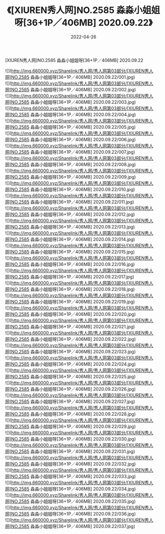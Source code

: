 ﻿---
layout: post
title:  《[XIUREN秀人网]NO.2585 淼淼小姐姐呀[36+1P／406MB] 2020.09.22》
date:   2022-04-26
img: http://img.660000.xyz/Sharelink/秀人网/秀人网第03部分/[XIUREN秀人网]NO.2585 淼淼小姐姐呀[36+1P／406MB] 2020.09.22/000.jpg
categories: [美女, 清纯, 唯美]
---

[XIUREN秀人网]NO.2585 淼淼小姐姐呀[36+1P／406MB] 2020.09.22

 ![](http://img.660000.xyz/Sharelink/秀人网/秀人网第03部分/[XIUREN秀人网]NO.2585 淼淼小姐姐呀[36+1P／406MB] 2020.09.22/001.jpg) <br>![](http://img.660000.xyz/Sharelink/秀人网/秀人网第03部分/[XIUREN秀人网]NO.2585 淼淼小姐姐呀[36+1P／406MB] 2020.09.22/002.jpg) <br>![](http://img.660000.xyz/Sharelink/秀人网/秀人网第03部分/[XIUREN秀人网]NO.2585 淼淼小姐姐呀[36+1P／406MB] 2020.09.22/003.jpg) <br>![](http://img.660000.xyz/Sharelink/秀人网/秀人网第03部分/[XIUREN秀人网]NO.2585 淼淼小姐姐呀[36+1P／406MB] 2020.09.22/004.jpg) <br>![](http://img.660000.xyz/Sharelink/秀人网/秀人网第03部分/[XIUREN秀人网]NO.2585 淼淼小姐姐呀[36+1P／406MB] 2020.09.22/005.jpg) <br>![](http://img.660000.xyz/Sharelink/秀人网/秀人网第03部分/[XIUREN秀人网]NO.2585 淼淼小姐姐呀[36+1P／406MB] 2020.09.22/006.jpg) <br>![](http://img.660000.xyz/Sharelink/秀人网/秀人网第03部分/[XIUREN秀人网]NO.2585 淼淼小姐姐呀[36+1P／406MB] 2020.09.22/007.jpg) <br>![](http://img.660000.xyz/Sharelink/秀人网/秀人网第03部分/[XIUREN秀人网]NO.2585 淼淼小姐姐呀[36+1P／406MB] 2020.09.22/008.jpg) <br>![](http://img.660000.xyz/Sharelink/秀人网/秀人网第03部分/[XIUREN秀人网]NO.2585 淼淼小姐姐呀[36+1P／406MB] 2020.09.22/009.jpg) <br>![](http://img.660000.xyz/Sharelink/秀人网/秀人网第03部分/[XIUREN秀人网]NO.2585 淼淼小姐姐呀[36+1P／406MB] 2020.09.22/010.jpg) <br>![](http://img.660000.xyz/Sharelink/秀人网/秀人网第03部分/[XIUREN秀人网]NO.2585 淼淼小姐姐呀[36+1P／406MB] 2020.09.22/011.jpg) <br>![](http://img.660000.xyz/Sharelink/秀人网/秀人网第03部分/[XIUREN秀人网]NO.2585 淼淼小姐姐呀[36+1P／406MB] 2020.09.22/012.jpg) <br>![](http://img.660000.xyz/Sharelink/秀人网/秀人网第03部分/[XIUREN秀人网]NO.2585 淼淼小姐姐呀[36+1P／406MB] 2020.09.22/013.jpg) <br>![](http://img.660000.xyz/Sharelink/秀人网/秀人网第03部分/[XIUREN秀人网]NO.2585 淼淼小姐姐呀[36+1P／406MB] 2020.09.22/014.jpg) <br>![](http://img.660000.xyz/Sharelink/秀人网/秀人网第03部分/[XIUREN秀人网]NO.2585 淼淼小姐姐呀[36+1P／406MB] 2020.09.22/015.jpg) <br>![](http://img.660000.xyz/Sharelink/秀人网/秀人网第03部分/[XIUREN秀人网]NO.2585 淼淼小姐姐呀[36+1P／406MB] 2020.09.22/016.jpg) <br>![](http://img.660000.xyz/Sharelink/秀人网/秀人网第03部分/[XIUREN秀人网]NO.2585 淼淼小姐姐呀[36+1P／406MB] 2020.09.22/017.jpg) <br>![](http://img.660000.xyz/Sharelink/秀人网/秀人网第03部分/[XIUREN秀人网]NO.2585 淼淼小姐姐呀[36+1P／406MB] 2020.09.22/018.jpg) <br>![](http://img.660000.xyz/Sharelink/秀人网/秀人网第03部分/[XIUREN秀人网]NO.2585 淼淼小姐姐呀[36+1P／406MB] 2020.09.22/019.jpg) <br>![](http://img.660000.xyz/Sharelink/秀人网/秀人网第03部分/[XIUREN秀人网]NO.2585 淼淼小姐姐呀[36+1P／406MB] 2020.09.22/020.jpg) <br>![](http://img.660000.xyz/Sharelink/秀人网/秀人网第03部分/[XIUREN秀人网]NO.2585 淼淼小姐姐呀[36+1P／406MB] 2020.09.22/021.jpg) <br>![](http://img.660000.xyz/Sharelink/秀人网/秀人网第03部分/[XIUREN秀人网]NO.2585 淼淼小姐姐呀[36+1P／406MB] 2020.09.22/022.jpg) <br>![](http://img.660000.xyz/Sharelink/秀人网/秀人网第03部分/[XIUREN秀人网]NO.2585 淼淼小姐姐呀[36+1P／406MB] 2020.09.22/023.jpg) <br>![](http://img.660000.xyz/Sharelink/秀人网/秀人网第03部分/[XIUREN秀人网]NO.2585 淼淼小姐姐呀[36+1P／406MB] 2020.09.22/024.jpg) <br>![](http://img.660000.xyz/Sharelink/秀人网/秀人网第03部分/[XIUREN秀人网]NO.2585 淼淼小姐姐呀[36+1P／406MB] 2020.09.22/025.jpg) <br>![](http://img.660000.xyz/Sharelink/秀人网/秀人网第03部分/[XIUREN秀人网]NO.2585 淼淼小姐姐呀[36+1P／406MB] 2020.09.22/026.jpg) <br>![](http://img.660000.xyz/Sharelink/秀人网/秀人网第03部分/[XIUREN秀人网]NO.2585 淼淼小姐姐呀[36+1P／406MB] 2020.09.22/027.jpg) <br>![](http://img.660000.xyz/Sharelink/秀人网/秀人网第03部分/[XIUREN秀人网]NO.2585 淼淼小姐姐呀[36+1P／406MB] 2020.09.22/028.jpg) <br>![](http://img.660000.xyz/Sharelink/秀人网/秀人网第03部分/[XIUREN秀人网]NO.2585 淼淼小姐姐呀[36+1P／406MB] 2020.09.22/029.jpg) <br>![](http://img.660000.xyz/Sharelink/秀人网/秀人网第03部分/[XIUREN秀人网]NO.2585 淼淼小姐姐呀[36+1P／406MB] 2020.09.22/030.jpg) <br>![](http://img.660000.xyz/Sharelink/秀人网/秀人网第03部分/[XIUREN秀人网]NO.2585 淼淼小姐姐呀[36+1P／406MB] 2020.09.22/031.jpg) <br>![](http://img.660000.xyz/Sharelink/秀人网/秀人网第03部分/[XIUREN秀人网]NO.2585 淼淼小姐姐呀[36+1P／406MB] 2020.09.22/032.jpg) <br>![](http://img.660000.xyz/Sharelink/秀人网/秀人网第03部分/[XIUREN秀人网]NO.2585 淼淼小姐姐呀[36+1P／406MB] 2020.09.22/033.jpg) <br>![](http://img.660000.xyz/Sharelink/秀人网/秀人网第03部分/[XIUREN秀人网]NO.2585 淼淼小姐姐呀[36+1P／406MB] 2020.09.22/034.jpg) <br>![](http://img.660000.xyz/Sharelink/秀人网/秀人网第03部分/[XIUREN秀人网]NO.2585 淼淼小姐姐呀[36+1P／406MB] 2020.09.22/035.jpg) <br>![](http://img.660000.xyz/Sharelink/秀人网/秀人网第03部分/[XIUREN秀人网]NO.2585 淼淼小姐姐呀[36+1P／406MB] 2020.09.22/036.jpg) <br>![](http://img.660000.xyz/Sharelink/秀人网/秀人网第03部分/[XIUREN秀人网]NO.2585 淼淼小姐姐呀[36+1P／406MB] 2020.09.22/037.jpg) <br>